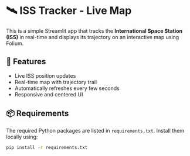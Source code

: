 # 🛰️ ISS Tracker - Live Map

This is a simple Streamlit app that tracks the **International Space Station (ISS)** in real-time and displays its trajectory on an interactive map using Folium.

## 🚀 Features

- Live ISS position updates
- Real-time map with trajectory trail
- Automatically refreshes every few seconds
- Responsive and centered UI

## 📦 Requirements

The required Python packages are listed in `requirements.txt`. Install them locally using:

```bash
pip install -r requirements.txt
```
